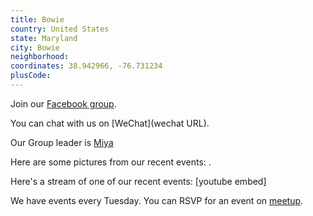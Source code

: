 ```yaml
---
title: Bowie
country: United States
state: Maryland
city: Bowie
neighborhood: 
coordinates: 38.942966, -76.731234
plusCode:
---
```

Join our [Facebook group](https://www.facebook.com/groups/free.code.camp.bowie.md).

You can chat with us on [WeChat](wechat URL).

Our Group leader is [Miya](freecodecamp.org/miya)

Here are some pictures from our recent events:
![]().

Here's a stream of one of our recent events:
[youtube embed]

We have events every Tuesday. You can RSVP for an event on [meetup](meetupurl).
